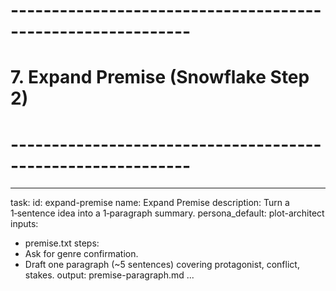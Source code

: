 # ------------------------------------------------------------
# 7. Expand Premise (Snowflake Step 2)
# ------------------------------------------------------------
---
task:
  id: expand-premise
  name: Expand Premise
  description: Turn a 1‑sentence idea into a 1‑paragraph summary.
  persona_default: plot-architect
inputs:
  - premise.txt
steps:
  - Ask for genre confirmation.
  - Draft one paragraph (~5 sentences) covering protagonist, conflict, stakes.
output: premise-paragraph.md
...
